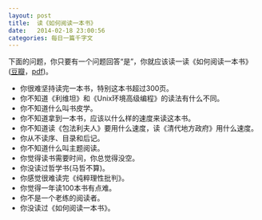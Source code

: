 ```yaml
---
layout: post
title:  读《如何阅读一本书》
date:   2014-02-18 23:00:56
categories: 每日一篇千字文 
---
```


下面的问题，你只要有一个问题回答“是”，你就应该读一读《如何阅读一本书》([豆瓣](http://book.douban.com/subject/1013208/)，[pdf](http://ishare.iask.sina.com.cn/f/6076373.html))。

- 你很难坚持读完一本书，特别这本书超过300页。
- 你不知道《利维坦》和《Unix环境高级编程》的读法有什么不同。
- 你不知道什么叫书皮学。
- 你不知道拿到一本书，应该以什么样的速度来读这本书。
- 你不知道读《包法利夫人》要用什么速度，读《清代地方政府》用什么速度。
- 你从不读序、目录和后记。
- 你不知道什么叫主题阅读。
- 你觉得读书需要时间，你总觉得没空。
- 你没读过哲学书(马哲不算)。
- 你感觉很难读完《纯粹理性批判》。
- 你觉得一年读100本书有点难。
- 你不是一个老练的阅读者。
- 你没读过《如何阅读一本书》。
